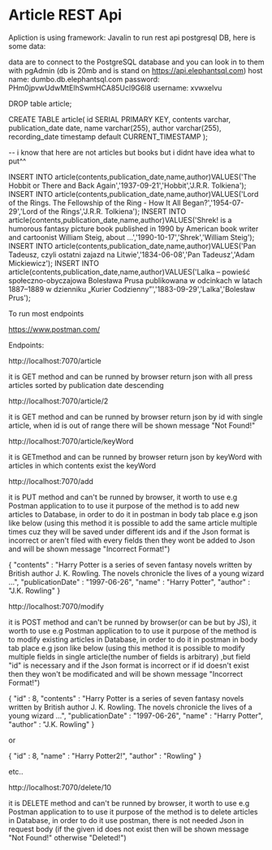 Article REST Api
====================

Apliction is using framework:
Javalin to run rest api
postgresql DB, here is some data:

data are to connect to the PostgreSQL database and you can look in to them with pgAdmin 
(db is 20mb and is stand on https://api.elephantsql.com)
host name: dumbo.db.elephantsql.com
password:  PHm0jpvwUdwMtElhSwmHCA85Ucl9G6l8
username:  xvwxelvu

DROP table article;

CREATE TABLE article(
    id SERIAL PRIMARY KEY,
    contents varchar,
    publication_date date,
    name varchar(255),
    author varchar(255),
    recording_date timestamp default CURRENT_TIMESTAMP
); 

-- i know that here are not articles but books but i didnt have idea what to put^^

INSERT INTO article(contents,publication_date,name,author)VALUES('The Hobbit or There and Back Again','1937-09-21','Hobbit','J.R.R. Tolkiena');
INSERT INTO article(contents,publication_date,name,author)VALUES('Lord of the Rings. The Fellowship of the Ring - How It All Began?','1954-07-29','Lord of the Rings','J.R.R. Tolkiena');
INSERT INTO article(contents,publication_date,name,author)VALUES('Shrek! is a humorous fantasy picture book published in 1990 by American book writer and cartoonist William Steig, about ...','1990-10-17','Shrek','William Steig');
INSERT INTO article(contents,publication_date,name,author)VALUES('Pan Tadeusz, czyli ostatni zajazd na Litwie','1834-06-08','Pan Tadeusz','Adam Mickiewicz');
INSERT INTO article(contents,publication_date,name,author)VALUES('Lalka – powieść społeczno-obyczajowa Bolesława Prusa publikowana w odcinkach w latach 1887–1889 w dzienniku „Kurier Codzienny”','1883-09-29','Lalka','Bolesław Prus');

To run most endpoints

https://www.postman.com/

Endpoints:

http://localhost:7070/article

it is GET method and can be runned by browser
return json with all press articles sorted by publication date descending

http://localhost:7070/article/2

it is GET method and can be runned by browser
return json by id with single article, when id is out of range there will be shown message "Not Found!"

http://localhost:7070/article/keyWord

it is GETmethod and can be runned by browser
return json by keyWord with articles in which contents exist the keyWord

http://localhost:7070/add

it is PUT method and can't be runned by browser, it worth to use e.g Postman application to to use it
purpose of the method is to add new articles to Database, in order to do it in postman in body tab place e.g json like below
(using this method it is possible to add the same article multiple times cuz they will be saved under different ids
and if the Json format is incorrect or aren't filed with every fields then they wont be added to Json and will be shown message "Incorrect Format!")

{
"contents" : "Harry Potter is a series of seven fantasy novels written by British author J. K. Rowling. The novels chronicle the lives of a young wizard ...",
"publicationDate" : "1997-06-26",
"name" : "Harry Potter",
"author" : "J.K. Rowling"
}

http://localhost:7070/modify

it is POST method and can't be runned by browser(or can be but by JS), it worth to use e.g Postman application to to use it
purpose of the method is to modify existing articles in Database, in order to do it in postman in body tab place e.g json like below
(using this method it is possible to modify multiple fields in single article(the number of fields is arbitrary) ,but field "id" is necessary
and if the Json format is incorrect or if id doesn't exist then they won't be modificated and will be shown message "Incorrect Format!")

{
"id" : 8,
"contents" : "Harry Potter is a series of seven fantasy novels written by British author J. K. Rowling. The novels chronicle the lives of a young wizard ...",
"publicationDate" : "1997-06-26",
"name" : "Harry Potter",
"author" : "J.K. Rowling"
}

or

{
"id" : 8,
"name" : "Harry Potter2!",
"author" : "Rowling"
}

etc..

http://localhost:7070/delete/10

it is DELETE method and can't be runned by browser, it worth to use e.g Postman application to to use it
purpose of the method is to delete articles in Database, in order to do it use postman, there is not needed Json in request body
(if the given id does not exist then will be shown message "Not Found!" otherwise "Deleted!")


 